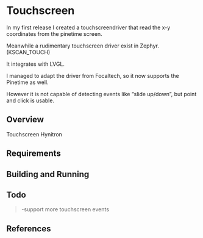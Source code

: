 # Touchscreen

In my first release I created a touchscreendriver that read the x-y coordinates from the pinetime screen.

Meanwhile a rudimentary touchscreen driver exist in Zephyr. (KSCAN_TOUCH)

It integrates with LVGL.

I managed to adapt the driver from Focaltech, so it now supports the Pinetime as well.

However it is not capable of detecting events like “slide up/down”, but point and click is usable.

## Overview

Touchscreen Hynitron

## Requirements

## Building and Running

## Todo

> -support more touchscreen events

## References
